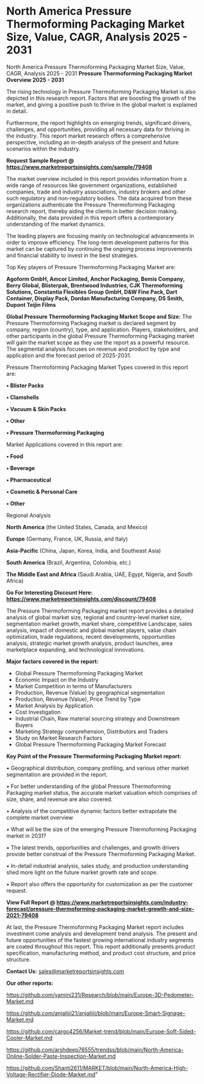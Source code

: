 # North America Pressure Thermoforming Packaging Market Size, Value, CAGR, Analysis 2025 - 2031
North America Pressure Thermoforming Packaging Market Size, Value, CAGR, Analysis 2025 - 2031
<Strong> Pressure Thermoforming Packaging Market Overview 2025 - 2031</strong>

The rising technology in Pressure Thermoforming Packaging Market is also depicted in this research report. Factors that are boosting the growth of the market, and giving a positive push to thrive in the global market is explained in detail.

Furthermore, the report highlights on emerging trends, significant drivers, challenges, and opportunities, providing all necessary data for thriving in the industry. This report market research offers a comprehensive perspective, including an in-depth analysis of the present and future scenarios within the industry.

<strong>Request Sample Report @ <a href=https://www.marketreportsinsights.com/sample/79408>https://www.marketreportsinsights.com/sample/79408</a></strong>

The market overview included in this report provides information from a wide range of resources like government organizations, established companies, trade and industry associations, industry brokers and other such regulatory and non-regulatory bodies. The data acquired from these organizations authenticate the Pressure Thermoforming Packaging research report, thereby aiding the clients in better decision making. Additionally, the data provided in this report offers a contemporary understanding of the market dynamics.

The leading players are focusing mainly on technological advancements in order to improve efficiency. The long-term development patterns for this market can be captured by continuing the ongoing process improvements and financial stability to invest in the best strategies.

Top Key players of Pressure Thermoforming Packaging Market are:

<strong>Agoform GmbH, Amcor Limited, Anchor Packaging, Bemis Company, Berry Global, Blisterpak, Brentwood Industries, CJK Thermoforming Solutions, Constantia Flexibles Group GmbH, D&W Fine Pack, Dart Container, Display Pack, Dordan Manufacturing Company, DS Smith, Dupont Teijin Films</strong>

<strong><b>Global Pressure Thermoforming Packaging Market Scope and Size:</b></strong>
The Pressure Thermoforming Packaging market is declared segment by company, region (country), type, and application. Players, stakeholders, and other participants in the global Pressure Thermoforming Packaging market will gain the market scope as they use the report as a powerful resource. The segmental analysis focuses on revenue and product by type and application and the forecast period of 2025-2031.

Pressure Thermoforming Packaging Market Types covered in this report are:

<strong>• Blister Packs

• Clamshells

• Vacuum & Skin Packs

• Other

• Pressure Thermoforming Packaging</strong>

Market Applications covered in this report are:

<strong>• Food

• Beverage

• Pharmaceutical

• Cosmetic & Personal Care

• Other</strong> 

Regional Analysis

<strong>North America</strong> (the United States, Canada, and Mexico)

<strong>Europe</strong> (Germany, France, UK, Russia, and Italy)

<strong>Asia-Pacific</strong> (China, Japan, Korea, India, and Southeast Asia)

<strong>South America</strong> (Brazil, Argentina, Colombia, etc.)

<strong>The Middle East and Africa</strong> (Saudi Arabia, UAE, Egypt, Nigeria, and South Africa)

<strong>Go For Interesting Discount Here: <a href=https://www.marketreportsinsights.com/discount/79408>https://www.marketreportsinsights.com/discount/79408</a></strong>

The Pressure Thermoforming Packaging market report provides a detailed analysis of global market size, regional and country-level market size, segmentation market growth, market share, competitive Landscape, sales analysis, impact of domestic and global market players, value chain optimization, trade regulations, recent developments, opportunities analysis, strategic market growth analysis, product launches, area marketplace expanding, and technological innovations.

<strong><b>Major factors covered in the report:</b></strong>
<ul>
  <li>Global Pressure Thermoforming Packaging Market </li>
  <li>Economic Impact on the Industry</li>
  <li>Market Competition in terms of Manufacturers</li>
  <li>Production, Revenue (Value) by geographical segmentation</li>
  <li>Production, Revenue (Value), Price Trend by Type</li>
  <li>Market Analysis by Application</li>
  <li>Cost Investigation</li>
  <li>Industrial Chain, Raw material sourcing strategy and Downstream Buyers</li>
  <li>Marketing Strategy comprehension, Distributors and Traders</li>
  <li>Study on Market Research Factors</li>
  <li>Global Pressure Thermoforming Packaging Market Forecast</li>
</ul>

<strong><b>Key Point of the Pressure Thermoforming Packaging Market report:</b></strong>

• Geographical distribution, company profiling, and various other market segmentation are provided in the report.

• For better understanding of the global Pressure Thermoforming Packaging market status, the accurate market valuation which comprises of size, share, and revenue are also covered.

• Analysis of the competitive dynamic factors better extrapolate the complete market overview

• What will be the size of the emerging Pressure Thermoforming Packaging market in 2031?

• The latest trends, opportunities and challenges, and growth drivers provide better construal of the Pressure Thermoforming Packaging Market.

• In-detail industrial analysis, sales study, and production understanding shed more light on the future market growth rate and scope.

• Report also offers the opportunity for customization as per the customer request.

<strong><b>View Full Report @ <a href=https://www.marketreportsinsights.com/industry-forecast/pressure-thermoforming-packaging-market-growth-and-size-2021-79408>https://www.marketreportsinsights.com/industry-forecast/pressure-thermoforming-packaging-market-growth-and-size-2021-79408</a></b></strong>


At last, the Pressure Thermoforming Packaging Market report includes investment come analysis and development trend analysis. The present and future opportunities of the fastest growing international industry segments are coated throughout this report. This report additionally presents product specification, manufacturing method, and product cost structure, and price structure.

<strong>Contact Us:</strong>
sales@marketreportsinsights.com

<strong>Our other reports:</strong>

<a href=https://github.com/yamini231/Research/blob/main/Europe-3D-Pedometer-Market.md>https://github.com/yamini231/Research/blob/main/Europe-3D-Pedometer-Market.md</a>

<a href=https://github.com/anjaliiii21/anjaliiii/blob/main/Europe-Smart-Signage-Market.md>https://github.com/anjaliiii21/anjaliiii/blob/main/Europe-Smart-Signage-Market.md</a>

<a href=https://github.com/cargo4256/Market-trend/blob/main/Europe-Soft-Sided-Cooler-Market.md>https://github.com/cargo4256/Market-trend/blob/main/Europe-Soft-Sided-Cooler-Market.md</a>

<a href=https://github.com/arshdeep76555/trendss/blob/main/North-America-Online-Solder-Paste-Inspection-Market.md>https://github.com/arshdeep76555/trendss/blob/main/North-America-Online-Solder-Paste-Inspection-Market.md</a>

<a href=https://github.com/Shanti2611/MARKET/blob/main/North-America-High-Voltage-Rectifier-Diode-Market.md>https://github.com/Shanti2611/MARKET/blob/main/North-America-High-Voltage-Rectifier-Diode-Market.md</a>"
